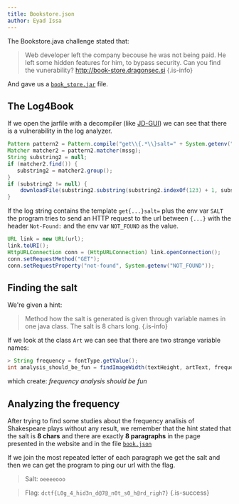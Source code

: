 ```yaml
---
title: Bookstore.json
author: Eyad Issa
---
```


The Bookstore.java challenge stated that:

> Web developer left the company becouse he was not being paid. He left some hidden features for him, to bypass security. Can you find the vunerability? http://book-store.dragonsec.si
{.is-info}


And gave us a [`book_store.jar`](/ctf/dragonsec-2022/bookstore/book_store.jar) file.

## The Log4Book

If we open the jarfile with a decompiler (like [JD-GUI](https://java-decompiler.github.io/)) we can see that there is a vulnerability in the log analyzer.

```java
Pattern pattern2 = Pattern.compile("get\\{.*\\}salt=" + System.getenv("SALT"));
Matcher matcher2 = pattern2.matcher(mssg);
String substring2 = null;
if (matcher2.find()) {
   substring2 = matcher2.group();
}
if (substring2 != null) {
    downloadFile(substring2.substring(substring2.indexOf(123) + 1, substring2.indexOf(125)));
}
```

If the log string contains the template `get{...}salt=` plus the env var `SALT` the program tries to send an HTTP request to the url between `{...}` with the header `Not-Found:` and the env var `NOT_FOUND` as the value.

```java
URL link = new URL(url);
link.toURI();
HttpURLConnection conn = (HttpURLConnection) link.openConnection();
conn.setRequestMethod("GET");
conn.setRequestProperty("not-found", System.getenv("NOT_FOUND"));
```

## Finding the salt
We're given a hint:

> Method how the salt is generated is given through variable names in one java class. The salt is 8 chars long.
{.is-info}

If we look at the class `Art` we can see that there are two strange variable names:

```java
> String frequency = fontType.getValue();
int analysis_should_be_fun = findImageWidth(textHeight, artText, frequency);
```

which create: *frequency analysis should be fun*

## Analyzing the frequency

After trying to find some studies about the frequency analisis of Shakespeare plays without any result, we remember that the hint stated that the salt is **8 chars** and there are exactly **8 paragraphs** in the page presented in the website and in the file [`book.json`](/ctf/dragonsec-2022/bookstore/book.json)

If we join the most repeated letter of each paragraph we get the salt and then we can get the program to ping our url with the flag.

> Salt: `oeeeeooo`

> Flag: `dctf{L0g_4_hid3n_d@7@_n0t_s0_h@rd_righ7}`
{.is-success}     